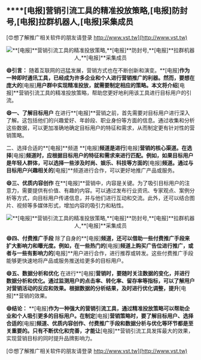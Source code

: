 ## ****[电报]**营销引流工具的精准投放策略,**[电报]**防封号,**[电报]**拉群机器人,**[电报]**采集成员**

[😍想了解推广相关软件的朋友请登录 http://www.vst.tw](http://www.vst.tw)

 <center><img src="https://vst.tw/MP4/tuiguang/png/0.png" alt="**[电报]**营销引流工具的精准投放策略,**[电报]**防封号,**[电报]**拉群机器人,**[电报]**采集成员"></center>

**😄引言：**
随着互联网的迅猛发展，营销方式也在不断创新和演变。**[电报]**作为一种即时通讯工具，已经成为许多企业和个人进行营销推广的利器。然而，要想在庞大的**[电报]**用户群中实现精准投放，就需要制定相应的策略。本文将介绍**[电报]**营销引流工具的精准投放策略，帮助您更好地利用该工具进行目标用户的引流。

**😄一、了解目标用户**
在进行**[电报]**营销之前，首先需要对目标用户进行深入了解。这包括他们的兴趣爱好、年龄段、职业身份等方面的信息。通过收集和分析这些数据，可以更加准确地确定目标用户的特征和需求，从而制定更有针对性的营销策略。

二、选择合适的**[电报]**频道
**[电报]**频道是进行**[电报]**营销的核心渠道。在选择**[电报]**频道时，应根据目标用户的特征和需求来进行匹配。例如，如果目标用户是年轻人群体，可以选择一些涉及时尚、娱乐、科技等方面的**[电报]**频道。通过与目标用户兴趣相关的**[电报]**频道进行合作，可以更好地推广产品或服务。

**😄三、优质内容创作**
在**[电报]**营销中，内容是关键。为了吸引目标用户的注意力，需要提供有价值、有趣的内容。可以通过发布行业资讯、专家观点、案例分析等方式，向目标用户传递信息，并与他们进行互动和交流。此外，还可以结合图片、视频等多媒体形式，增加内容的吸引力和粘性。

 <center><img src="https://vst.tw/MP4/tuiguang/png/7.png" alt="**[电报]**营销引流工具的精准投放策略,**[电报]**防封号,**[电报]**拉群机器人,**[电报]**采集成员"></center>

**😄四、付费推广手段**
除了自身的**[电报]**频道，还可以借助一些付费推广手段来扩大影响力和曝光度。例如，在一些热门的**[电报]**频道上购买广告位进行推广，或者与一些有影响力的**[电报]**用户进行合作，进行推荐或转发。这些付费推广手段能够更快速地将产品或服务推送给更多的目标用户。

**😄五、数据分析和优化**
在进行**[电报]**营销时，要随时关注数据的变化，并进行数据分析和优化。通过监测用户的点击率、转化率、留存率等指标，可以了解用户对营销活动的反应和效果。根据数据的分析结果，及时进行优化调整，提升**[电报]**营销的效果。

**😄结论：**
**[电报]**作为一种强大的营销引流工具，通过精准投放策略可以帮助企业和个人吸引更多的目标用户。在制定**[电报]**营销策略时，要了解目标用户、选择合适的**[电报]**频道、优质内容创作、付费推广手段和数据分析与优化等环节都是至关重要的。只有不断优化和完善，才能让**[电报]**营销引流工具发挥最大的效果，实现营销目标的同时提升品牌影响力。

[😍想了解推广相关软件的朋友请登录 http://www.vst.tw](http://www.vst.tw)




